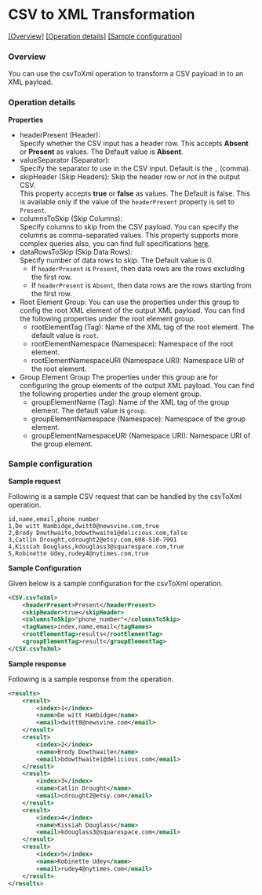 # CSV to XML Transformation

[[Overview]](#overview)  [[Operation details]](#operation-details)  [[Sample configuration]](#sample-configuration)

### Overview 

You can use the csvToXml operation to transform a CSV payload in to an XML payload.

### Operation details

**Properties**
* headerPresent (Header):   
Specify whether the CSV input has a header row. This accepts **Absent** or **Present** as values.    The Default
 value is **Absent**.   
* valueSeparator (Separator):   
Specify the separator to use in the CSV input. Default is the `,` (comma).  
* skipHeader (Skip Headers): Skip the header row or not in the output CSV.   
This property accepts **true** or **false** as values. The Default is false. This is available only if the value of
 the `headerPresent` property is set to `Present`.
* columnsToSkip (Skip Columns):   
Specify columns to skip from the CSV payload. You can specify the columns as comma-separated values. This property
 supports more complex queries also, you can find full specifications [here](column_skipper_query.md).
* dataRowsToSkip (Skip Data Rows):   
Specify number of data rows to skip. The Default value is 0.   
  * If `headerPresent` is `Present`, then data rows are the rows excluding the first row.   
  * If `headerPresent` is `Absent`, then data rows are the rows starting from the first row.
* Root Element Group: 
You can use the properties under this group to config the root XML element of the output XML payload. You can find
 the following properties under the root element group.
    * rootElementTag (Tag): Name of the XML tag of the root element. The default value is `root`.
    * rootElementNamespace (Namespace): Namespace of the root element.
    * rootElementNamespaceURI (Namespace URI): Namespace URI of the root element.
* Group Element Group
The properties under this group are for configuring the group elements of the output XML payload.
You can find the following properties under the group element group.
    * groupElementName (Tag): Name of the XML tag of the group element. The default value is `group`.
    * groupElementNamespace (Namespace): Namespace of the group element.
    * groupElementNamespaceURI (Namespace URI): Namespace URI of the group element.

### Sample configuration

**Sample request**

Following is a sample CSV request that can be handled by the csvToXml operation.

```text
id,name,email,phone_number
1,De witt Hambidge,dwitt0@newsvine.com,true
2,Brody Dowthwaite,bdowthwaite1@delicious.com,false
3,Catlin Drought,cdrought2@etsy.com,608-510-7991
4,Kissiah Douglass,kdouglass3@squarespace.com,true
5,Robinette Udey,rudey4@nytimes.com,true
```
**Sample Configuration**

Given below is a sample configuration for the csvToXml operation.
```xml
<CSV.csvToXml>
    <headerPresent>Present</headerPresent>
    <skipHeader>true</skipHeader>
    <columnsToSkip>"phone_number"</columnsToSkip>
    <tagNames>index,name,email</tagNames>
    <rootElementTag>results</rootElementTag>
    <groupElementTag>result</groupElementTag>
</CSV.csvToXml>
```
**Sample response**

Following is a sample response from the operation.

```xml
<results>
    <result>
        <index>1</index>
        <name>De witt Hambidge</name>
        <email>dwitt0@newsvine.com</email>
    </result>
    <result>
        <index>2</index>
        <name>Brody Dowthwaite</name>
        <email>bdowthwaite1@delicious.com</email>
    </result>
    <result>
        <index>3</index>
        <name>Catlin Drought</name>
        <email>cdrought2@etsy.com</email>
    </result>
    <result>
        <index>4</index>
        <name>Kissiah Douglass</name>
        <email>kdouglass3@squarespace.com</email>
    </result>
    <result>
        <index>5</index>
        <name>Robinette Udey</name>
        <email>rudey4@nytimes.com</email>
    </result>
</results>
```
